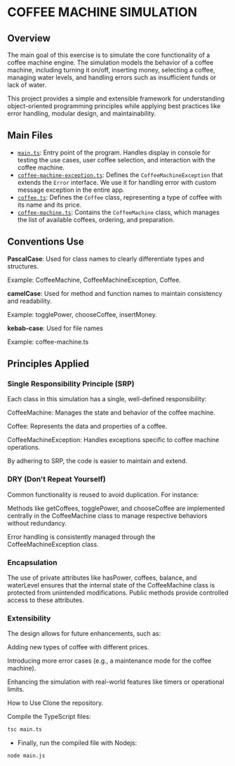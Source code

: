 # COFFEE MACHINE SIMULATION

## Overview

The main goal of this exercise is to simulate the core functionality of a coffee machine engine. The simulation models the behavior of a coffee machine, including turning it on/off, inserting money, selecting a coffee, managing water levels, and handling errors such as insufficient funds or lack of water.

This project provides a simple and extensible framework for understanding object-oriented programming principles while applying best practices like error handling, modular design, and maintainability.

## Main Files

- [`main.ts`](main.ts): Entry point of the program. Handles display in console for testing the use cases, user coffee selection, and interaction with the coffee machine.
- [`coffee-machine-exception.ts`](coffee-machine-exception.ts): Defines the `CoffeeMachineException` that extends the `Error` interface. We use it for handling error with custom message exception in the entire app.
- [`coffee.ts`](coffee.ts): Defines the `Coffee` class, representing a type of coffee with its name and its price.
- [`coffee-machine.ts`](coffee-machine.ts): Contains the `CoffeeMachine` class, which manages the list of available coffees, ordering, and preparation.

## Conventions Use

**PascalCase**: Used for class names to clearly differentiate types and structures.

Example: CoffeeMachine, CoffeeMachineException, Coffee.

**camelCase**: Used for method and function names to maintain consistency and readability.

Example: togglePower, chooseCoffee, insertMoney.

**kebab-case**: Used for file names

Example: coffee-machine.ts

## Principles Applied

### Single Responsibility Principle (SRP)

Each class in this simulation has a single, well-defined responsibility:

CoffeeMachine: Manages the state and behavior of the coffee machine.

Coffee: Represents the data and properties of a coffee.

CoffeeMachineException: Handles exceptions specific to coffee machine operations.

By adhering to SRP, the code is easier to maintain and extend.

### DRY (Don't Repeat Yourself)

Common functionality is reused to avoid duplication. For instance:

Methods like getCoffees, togglePower, and chooseCoffee are implemented centrally in the CoffeeMachine class to manage respective behaviors without redundancy.

Error handling is consistently managed through the CoffeeMachineException class.

### Encapsulation

The use of private attributes like hasPower, coffees, balance, and waterLevel ensures that the internal state of the CoffeeMachine class is protected from unintended modifications. Public methods provide controlled access to these attributes.

### Extensibility

The design allows for future enhancements, such as:

Adding new types of coffee with different prices.

Introducing more error cases (e.g., a maintenance mode for the coffee machine).

Enhancing the simulation with real-world features like timers or operational limits.

How to Use
Clone the repository.

Compile the TypeScript files:

```bash
tsc main.ts
```

- Finally, run the compiled file with Nodejs:

```bash
node main.js
```
